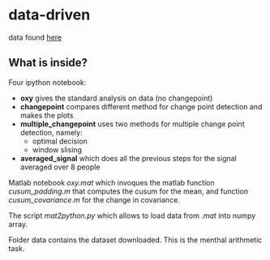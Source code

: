 # data-driven
data found   [here](http://bnci-horizon-2020.eu/database/data-sets)
## What is inside?
Four ipython notebook:
* **oxy** gives the standard analysis on data (no changepoint)
* **changepoint** compares different method for change point detection and makes the plots
* **multiple_changepoint** uses two methods for multiple change point detection, namely:
	* optimal decision
	* window slising
* **averaged_signal** which does all the previous steps for the signal averaged over 8 people

Matlab notebook *oxy.mat* which  invoques the matlab function  *cusum_padding.m* that computes the cusum for the mean, and function *cusum_covariance.m* for the change in covariance. 

The script *mat2python.py* which allows to load data from *.mat* into numpy array.

Folder data contains the dataset downloaded. This is the menthal arithmetic task.

